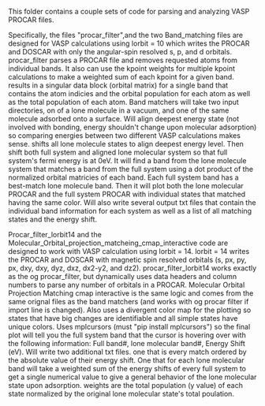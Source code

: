 This folder contains a couple sets of code for parsing and analyzing VASP PROCAR files. 

Specifically, the files "procar_filter",and the two Band_matching files are designed for VASP calculations using lorbit = 10 which writes the PROCAR and DOSCAR with only the angular-spin resolved s, p, and d orbitals.
  procar_filter parses a PROCAR file and removes requested atoms from individual bands. 
    It also can use the kpoint weights for multiple kpoint calculations to make a weighted sum of each kpoint for a given band.
      results in a singular data block (orbital matrix) for a single band that contains the atom indicies and the orbital population for each atom as well as the total population of each atom.
    Band matchers will take two input directories, on of a lone molecule in a vacuum, and one of the same molecule adsorbed onto a surface. 
      Will align deepest energy state (not involved with bonding, energy shouldn't change upon molecular adsorption) so comparing energies between two different VASP calculations makes sense.
        shifts all lone molecule states to align deepest energy level. Then shift both full system and aligned lone molecular system so that full system's fermi energy is at 0eV.
      It will find a band from the lone molecule system that matches a band from the full system using a dot product of the normalized orbital matricies of each band.
      Each full system band has a best-match lone molecule band.
      Then it will plot both the lone molecular PROCAR and the full system PROCAR with individual states that matched having the same color.
      Will also write several output txt files that contain the individual band information for each system as well as a list of all matching states and the energy shift.


Procar_filter_lorbit14 and the Molecular_Orbital_projection_matcheing_cmap_interactive code are designed to work with VASP calculation using lorbit = 14.
  lorbit = 14 writes the PROCAR and DOSCAR with magnetic spin resolved orbitals (s, px, py, px, dxy, dxy, dyz, dxz, dx2-y2, and dz2).
  procar_filter_lorbit14 works exactly as the og procar_filter, but dynamically uses data headers and column numbers to parse any number of orbitals in a PROCAR.
  Molecular Orbital Projection Matching cmap interactive is the same logic and comes from the same orignal files as the band matchers (and works with og procar filter if import line is changed).
    Also uses a divergent color map for the plotting so states that have big changes are identifiable and all simple states have unique colors.
    Uses mplcursors (must "pip install mplcursors") so the final plot will tell you the full system band that the cursor is hovering over with the following information:
      Full band#, lone molecular band#, Energy Shift (eV).
    Will write two additional txt files.
      one that is every match ordered by the absolute value of their energy shift.
      One that for each lone molecular band will take a weighted sum of the energy shifts of every full system  to get a single numerical value to give a general  behavior of the lone molecular state upon adsorption.
        weights are the total population (y value) of each state normalized by the original lone molecular state's total poulation.
  
